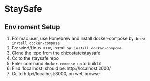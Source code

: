 # StaySafe




## Enviroment Setup
1. For mac user, use Homebrew and install docker-compose by:  `brew install docker-compose`
2. For wind/Linux user, install by: `install docker-compose`
3. Clone the repo from the chicostate/staysafe
4. Cd to the staysafe repo
5. Enter command `docker-compose up` to build it
6. Find 'local host' should  be: http://localhost:3000/
7. Go to http://localhost:3000/ on web browser

